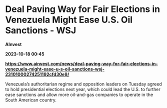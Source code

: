 # Deal Paving Way for Fair Elections in Venezuela Might Ease U.S. Oil Sanctions - WSJ
**AInvest**

**2023-10-18 00:45**

**https://www.ainvest.com/news/deal-paving-way-for-fair-elections-in-venezuela-might-ease-u-s-oil-sanctions-wsj-23101000274251192cfd30e9/**

Venezuela’s authoritarian regime and opposition leaders on Tuesday agreed to hold presidential elections next year, which could lead the U.S. to further ease sanctions and allow more oil-and-gas companies to operate in the South American country.